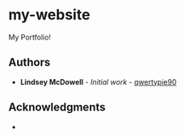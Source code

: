 # my-website

My Portfolio!

## Authors
* **Lindsey McDowell** - *Initial work* - [qwertypie90](https://github.com/qwertypie90)

## Acknowledgments
* 

